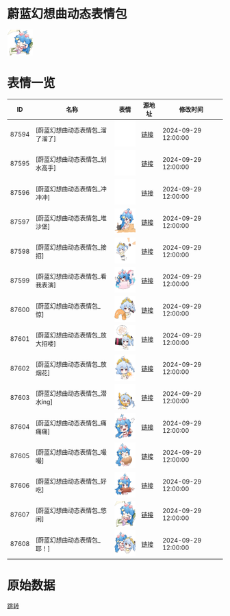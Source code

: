 # 蔚蓝幻想曲动态表情包

<img src="./cover.png" height="60" alt="cover" />

# 表情一览

|ID|名称|表情|源地址|修改时间|
|----|----|----|----|----|
|87594|[蔚蓝幻想曲动态表情包_溜了溜了]|<img src="./pic/087594_%5B蔚蓝幻想曲动态表情包_溜了溜了%5D.gif" height="60" alt="溜了溜了"/>|[链接](https://i0.hdslb.com/bfs/garb/6331d6a0991bb5f3b3ad5db612f6eb70bdc23875.gif)|2024-09-29 12:00:00|
|87595|[蔚蓝幻想曲动态表情包_划水高手]|<img src="./pic/087595_%5B蔚蓝幻想曲动态表情包_划水高手%5D.gif" height="60" alt="划水高手"/>|[链接](https://i0.hdslb.com/bfs/garb/71b7f97a7e2330528a145ffb53ee2bbd11ede345.gif)|2024-09-29 12:00:00|
|87596|[蔚蓝幻想曲动态表情包_冲冲冲]|<img src="./pic/087596_%5B蔚蓝幻想曲动态表情包_冲冲冲%5D.gif" height="60" alt="冲冲冲"/>|[链接](https://i0.hdslb.com/bfs/garb/3dfd4b32a86c930bdacc14daf3057249990b92be.gif)|2024-09-29 12:00:00|
|87597|[蔚蓝幻想曲动态表情包_堆沙堡]|<img src="./pic/087597_%5B蔚蓝幻想曲动态表情包_堆沙堡%5D.gif" height="60" alt="堆沙堡"/>|[链接](https://i0.hdslb.com/bfs/garb/865c579189ee029b5a7ae686750eef113e3f10b0.gif)|2024-09-29 12:00:00|
|87598|[蔚蓝幻想曲动态表情包_接招]|<img src="./pic/087598_%5B蔚蓝幻想曲动态表情包_接招%5D.gif" height="60" alt="接招"/>|[链接](https://i0.hdslb.com/bfs/garb/9f6e62ba43da8fa062612438f29dda3086515557.gif)|2024-09-29 12:00:00|
|87599|[蔚蓝幻想曲动态表情包_看我表演]|<img src="./pic/087599_%5B蔚蓝幻想曲动态表情包_看我表演%5D.gif" height="60" alt="看我表演"/>|[链接](https://i0.hdslb.com/bfs/garb/85f7e3220f250b37f850ab44b203344ce244706e.gif)|2024-09-29 12:00:00|
|87600|[蔚蓝幻想曲动态表情包_惊]|<img src="./pic/087600_%5B蔚蓝幻想曲动态表情包_惊%5D.gif" height="60" alt="惊"/>|[链接](https://i0.hdslb.com/bfs/garb/a746a853280dd0c048157353bc188f82091e1736.gif)|2024-09-29 12:00:00|
|87601|[蔚蓝幻想曲动态表情包_放大招喽]|<img src="./pic/087601_%5B蔚蓝幻想曲动态表情包_放大招喽%5D.gif" height="60" alt="放大招喽"/>|[链接](https://i0.hdslb.com/bfs/garb/7b0600dcbc364338fcc8e906cd8a639aee3a7832.gif)|2024-09-29 12:00:00|
|87602|[蔚蓝幻想曲动态表情包_放烟花]|<img src="./pic/087602_%5B蔚蓝幻想曲动态表情包_放烟花%5D.gif" height="60" alt="放烟花"/>|[链接](https://i0.hdslb.com/bfs/garb/d2c34f4a2a2435d9882016ef60599e7bf437fbe3.gif)|2024-09-29 12:00:00|
|87603|[蔚蓝幻想曲动态表情包_潜水ing]|<img src="./pic/087603_%5B蔚蓝幻想曲动态表情包_潜水ing%5D.gif" height="60" alt="潜水ing"/>|[链接](https://i0.hdslb.com/bfs/garb/823018b10147e03b45d633ff90b5530ec69714fb.gif)|2024-09-29 12:00:00|
|87604|[蔚蓝幻想曲动态表情包_痛痛痛]|<img src="./pic/087604_%5B蔚蓝幻想曲动态表情包_痛痛痛%5D.gif" height="60" alt="痛痛痛"/>|[链接](https://i0.hdslb.com/bfs/garb/24da7b08d04685a4ee680938f923c5336d557749.gif)|2024-09-29 12:00:00|
|87605|[蔚蓝幻想曲动态表情包_嘬嘬]|<img src="./pic/087605_%5B蔚蓝幻想曲动态表情包_嘬嘬%5D.gif" height="60" alt="嘬嘬"/>|[链接](https://i0.hdslb.com/bfs/garb/789faa62e64330d9926b95a0940d3eb455d10aa7.gif)|2024-09-29 12:00:00|
|87606|[蔚蓝幻想曲动态表情包_好吃]|<img src="./pic/087606_%5B蔚蓝幻想曲动态表情包_好吃%5D.gif" height="60" alt="好吃"/>|[链接](https://i0.hdslb.com/bfs/garb/7284dd2598e46d0929d8a0bb8f2a6dafd1fdd7dd.gif)|2024-09-29 12:00:00|
|87607|[蔚蓝幻想曲动态表情包_悠闲]|<img src="./pic/087607_%5B蔚蓝幻想曲动态表情包_悠闲%5D.gif" height="60" alt="悠闲"/>|[链接](https://i0.hdslb.com/bfs/garb/d5d20b94bdbc4ef3dbcf95f70ffa6ab837185e06.gif)|2024-09-29 12:00:00|
|87608|[蔚蓝幻想曲动态表情包_耶！]|<img src="./pic/087608_%5B蔚蓝幻想曲动态表情包_耶！%5D.gif" height="60" alt="耶！"/>|[链接](https://i0.hdslb.com/bfs/garb/0e2407c4e415312de52e5c57d318d6bfb9ccba10.gif)|2024-09-29 12:00:00|

# 原始数据

[跳转](./raw.json)

